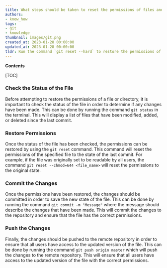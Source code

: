 ```yaml
---
title: What steps should be taken to reset the permissions of files and folders within git if they have been altered?
authors:
- know_how
tags:
- git
- knowledge
thumbnail: images/git.png
created_at: 2023-01-28 00:00:00
updated_at: 2023-01-28 00:00:00
tldr: Run the command `git reset --hard` to restore the permissions of files and directories within git.
---
```


**Contents**

[TOC]

### Check the Status of the File

Before attempting to restore the permissions of a file or directory, it is important to check the status of the file in order to determine if any changes have been made. This can be done by running the command `git status` in the terminal. This will display a list of files that have been modified, added, or deleted since the last commit. 

### Restore Permissions

Once the status of the file has been checked, the permissions can be restored by using the `git reset` command. This command will reset the permissions of the specified file to the state of the last commit. For example, if the file was originally set to be readable by all users, the command `git reset --chmod=644 <file_name>` will reset the permissions to the original state.

### Commit the Changes

Once the permissions have been restored, the changes should be committed in order to save the new state of the file. This can be done by running the command `git commit -m "Message"` where the message should describe the changes that have been made. This will commit the changes to the repository and ensure that the file has the correct permissions.

### Push the Changes

Finally, the changes should be pushed to the remote repository in order to ensure that all users have access to the updated version of the file. This can be done by running the command `git push origin master` which will push the changes to the remote repository. This will ensure that all users have access to the updated version of the file with the correct permissions.
